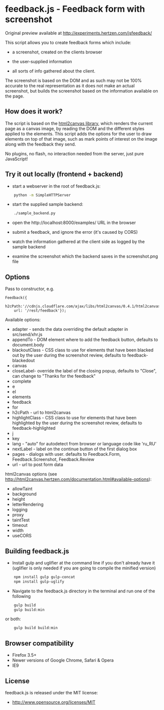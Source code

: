 feedback.js - Feedback form with screenshot
===========================================

Original preview available at http://experiments.hertzen.com/jsfeedback/

This script allows you to create feedback forms which include:

- a screenshot, created on the clients browser

- the user-supplied information

- all sorts of info gathered about the client.

The screenshot is based on the DOM and as such may not be 100% accurate to the real representation as it does not make an actual screenshot, but builds the screenshot based on the information available on the page.

## How does it work? ##

The script is based on the <a href="http://html2canvas.hertzen.com/">html2canvas library</a>, which renders the current page as a canvas image, by reading the DOM and the different styles applied to the elements. This script adds the options for the user to draw elements on top of that image, such as mark points of interest on the image along with the feedback they send.

No plugins, no flash, no interaction needed from the server, just pure JavaScript!

## Try it out locally (frontend + backend) ##

- start a webserver in the root of feedback.js:
```bash
    python -m SimpleHTTPServer
```

- start the supplied sample backend:
```bash
    ./sample_backend.py
```

- open the http://localhost:8000/examples/ URL in the browser

- submit a feedback, and ignore the error (it's caused by CORS)

- watch the information gathered at the client side as logged by the sample backend

- examine the screenshot which the backend saves in the screenshot.png file

## Options ##

Pass to constructor, e.g.

    Feedback({
        h2cPath:'//cdnjs.cloudflare.com/ajax/libs/html2canvas/0.4.1/html2canvas.min.js',
        url: '/rest/feedback'});

Available options:

* adapter - sends the data overriding the default adapter in src/send/xhr.js
* appendTo - DOM element where to add the feedback button, defaults to document.body
* blackoutClass - CSS class to use for elements that have been blacked out by the user during the screenshot review, defaults to feedback-blackedout
* canvas
* closeLabel- override the label of the closing popup, defaults to "Close", can change to "Thanks for the feedback"
* complete
* e
* el
* elements
* feedback
* for
* h2cPath - url to html2canvas
* highlightClass - CSS class to use for elements that have been highlighted by the user during the screenshot review, defaults to  feedback-highlighted
* j
* key
* lang - "auto" for autodetect from browser or language code like 'ru_RU'
* nextLabel - label on the continue button of the first dialog box
* pages - dialogs with user.  defaults to Feedback.Form, Feedback.Screenshot, Feedback.Review
* url - url to post form data

html2canvas options (see http://html2canvas.hertzen.com/documentation.html#available-options):
* allowTaint
* background
* height
* letterRendering
* logging
* proxy
* taintTest
* timeout
* width
* useCORS

## Building feedback.js ##

- Install gulp and uglifier at the command line if you don't already have it (uglifier is only needed if you are going to compile the minified version)
```bash
    npm install gulp gulp-concat
    npm install gulp-uglify
```

- Navigate to the feedback.js directory in the terminal and run one of the following
```bash
    gulp build
    gulp build:min
```
  or both:
```bash
    gulp build build:min
```

## Browser compatibility ##

 - Firefox 3.5+
 - Newer versions of Google Chrome, Safari & Opera
 - IE9

## License ##
 
feedback.js is released under the MIT license:

* http://www.opensource.org/licenses/MIT
